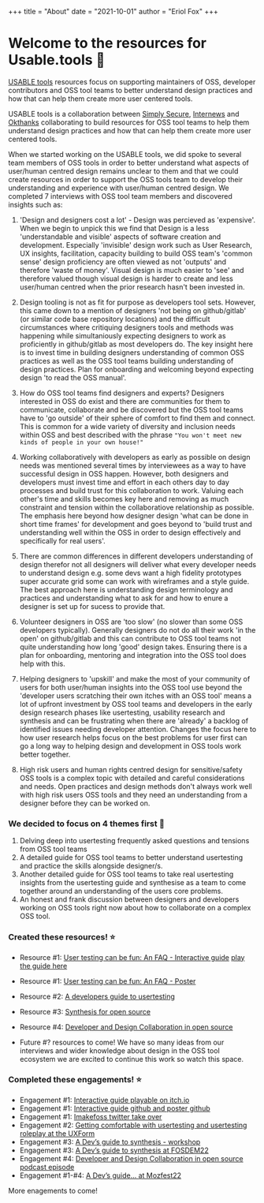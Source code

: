 +++
title = "About"
date = "2021-10-01"
author = "Eriol Fox"
+++

# Welcome to the resources for Usable.tools 🧰

[USABLE tools](https://usable.tools/) resources focus on supporting maintainers of OSS, developer contributors and OSS tool teams to better understand design practices and how that can help them create more user centered tools.

USABLE tools is a collaboration between [Simply Secure](https://simplysecure.org/), [Internews](https://internews.org/) and [Okthanks](https://okthanks.com/) collaborating to build resources for OSS tool teams to help them understand design practices and how that can help them create more user centered tools.

When we started working on the USABLE tools, we did spoke to several team members of OSS tools in order to better understand what aspects of user/human centred design remains unclear to them and that we could create resources in order to support the OSS tools team to develop their understanding and experience with user/human centred design. We completed 7 interviews with OSS tool team members and discovered insights such as:

1. 'Design and designers cost a lot' - Design was percieved as 'expensive'. When we begin to unpick this we find that Design is a less 'understandable and visible' aspects of software creation and development. Especially 'invisible' design work such as User Research, UX insights, facilitation, capacity building to build OSS team's 'common sense' design proficiency are often viewed as not 'outputs' and therefore 'waste of money'. Visual design is much easier to 'see' and therefore valued though visual design is harder to create and less user/human centred when the prior research hasn't been invested in. 

2. Design tooling is not as fit for purpose as developers tool sets. However, this came down to a mention of designers 'not being on github/gitlab' (or similar code base repository locations) and the difficult circumstances where critiquing designers tools and methods was happening while simultaniously expecting designers to work as proficiently in github/gitlab as most developers do. The key insight here is to invest time in building designers understanding of common OSS practices as well as the OSS tool teams building understanding of design practices. Plan for onboarding and welcoming beyond expecting design 'to read the OSS manual'.

3. How do OSS tool teams find designers and experts? Designers interested in OSS do exist and there are communities for them to communicate, collaborate and be discovered but the OSS tool teams have to 'go outside' of their sphere of comfort to find them and connect. This is common for a wide variety of diversity and inclusion needs within OSS and best described with the phrase `"You won't meet new kinds of people in your own house!"`

4. Working collaboratively with developers as early as possible on design needs was mentioned several times by interviewees as a way to have successful design in OSS happen. However, both designers and developers must invest time and effort in each others day to day processes and build trust for this collaboration to work. Valuing each other's time and skills becomes key here and removing as much constraint and tension within the collaboratiove relationship as possible. The emphasis here beyond how designer design 'what can be done in short time frames' for development and goes beyond to 'build trust and understanding well within the OSS in order to design effectively and specifically for real users'.

5. There are common differences in different developers understanding of design therefor not all designers will deliver what every developer needs to understand design e.g. some devs want a high fidelity prototypes super accurate grid some can work with wireframes and a style guide. The best approach here is understanding design terminology and practices and understanding what to ask for and how to enure a designer is set up for sucess to provide that.

6. Volunteer designers in OSS are 'too slow' (no slower than some OSS developers typically). Generally designers do not do all their work 'in the open' on github/gitlab and this can contribute to OSS tool teams not quite understanding how long 'good' design takes. Ensuring there is a plan for onboarding, mentoring and integration into the OSS tool does help with this.

7. Helping designers to 'upskill' and make the most of your community of users for both user/human insights into the OSS tool use beyond the 'developer users scratching their own itches with an OSS tool' means a lot of upfront investment by OSS tool teams and developers in the early design research phases like usertesting, usability research and synthesis and can be frustrating when there are 'already' a backlog of identified issues needing developer attention. Changes the focus here to how user research helps focus on the best problems for user first can go a long way to helping design and development in OSS tools work better together.

8. High risk users and human rights centred design for sensitive/safety OSS tools is a complex topic with detailed and careful considerations and needs. Open practices and design methods don't always work well with high risk users OSS tools and they need an understanding from a designer before they can be worked on.

### We decided to focus on 4 themes first 🎢

1. Delving deep into usertesting frequently asked questions and tensions from OSS tool teams
2. A detailed guide for OSS tool teams to better understand usertesting and practice the skills alongside designer/s.
3. Another detailed guide for OSS tool teams to take real usertesting insights from the usertesting guide and synthesise as a team to come together around an understanding of the users core problems.
4. An honest and frank discussion between designers and developers working on OSS tools right now about how to collaborate on a complex OSS tool.


### Created these resources! ⭐

- Resource #1: [User testing can be fun: An FAQ - Interactive guide](https://github.com/simplysecure/usable-user-testing-can-be-fun) [play the guide here](https://usable.itch.io/user-testing-can-be-fun-a-guide-for-oss-developers-and-tool-teams-on-how-to-user)
- Resource #1: [User testing can be fun: An FAQ - Poster](https://eriolhugotest.github.io/devs-guide-to/posts/usertesting-can-be-fun-poster/)
- Resource #2: [A developers guide to usertesting](https://eriolhugotest.github.io/devs-guide-to/a-dev-guide-to-usertesting/)
- Resource #3: [Synthesis for open source](https://eriolhugotest.github.io/devs-guide-to/synthesis-for-open-source/)
- Resource #4: [Developer and Design Collaboration in open source](https://eriolhugotest.github.io/devs-guide-to/posts/developer-designer-collaboration/)

- Future #? resources to come! We have so many ideas from our interviews and wider knowledge about design in the OSS tool ecosystem we are excited to continue this work so watch this space.


### Completed these engagements! ⭐

- Engagement #1: [Interactive guide playable on itch.io](https://usable.itch.io/user-testing-can-be-fun-a-guide-for-oss-developers-and-tool-teams-on-how-to-user)
- Engagement #1: [Interactive guide github and poster github](https://github.com/simplysecure/usable-user-testing-can-be-fun-poster)
- Engagement #1: [Imakefoss twitter take over](https://eriolhugotest.github.io/devs-guide-to/posts/imakefoss-twitter-takeover/)
- Engagement #2: [Getting comfortable with usertesting and usertesting roleplay at the UXForm](#)
- Engagement #3: [A Dev’s guide to synthesis - workshop](https://eriolhugotest.github.io/devs-guide-to/posts/synthesis-for-open-source-workshop/)
- Engagement #3: [A Dev’s guide to synthesis at FOSDEM22](https://eriolhugotest.github.io/devs-guide-to/posts/synthesis-for-open-source-at-fosdem22/)
- Engagement #4: [Developer and Design Collaboration in open source podcast episode](https://eriolhugotest.github.io/devs-guide-to/posts/developer-designer-collaboration/)
- Engagement #1-#4: [A Dev’s guide... at Mozfest22](https://eriolhugotest.github.io/devs-guide-to/posts/usable-resources-at-mozfest22/) 

More enagements to come!
